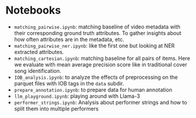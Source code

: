 # Notebooks
- `matching_pairwise.ipynb`: matching baseline of video metadata with their corresponding ground truth attributes. To gather insights about how often attributes are in the metadata, etc.
- `matching_pairwise_ner.ipynb`: like the first one but looking at NER extracted attributes. 
- `matching_cartesian.ipynb`: matching baseline for all pairs of items. Here we evaluate with mean average precision score like in traditional cover song identification.
- `IOB_analysis.ipynb`: to analyze the effects of preprocessing on the parquet files with IOB tags in the `data` subdir. 
- `prepare_annotation.ipynb`: to prepare data for human annotation 
- `llm_playground.ipynb`: playing around with Llama-3
- `performer_strings.ipynb`: Analysis about performer strings and how to split them into multiple performers

